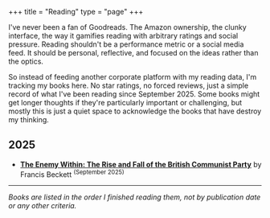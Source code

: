 +++
title = "Reading"
type = "page"
+++

I've never been a fan of Goodreads. The Amazon ownership, the clunky interface, the way it gamifies reading with arbitrary ratings and social pressure. Reading shouldn't be a performance metric or a social media feed. It should be personal, reflective, and focused on the ideas rather than the optics.

So instead of feeding another corporate platform with my reading data, I'm tracking my books here. No star ratings, no forced reviews, just a simple record of what I've been reading since September 2025. Some books might get longer thoughts if they're particularly important or challenging, but mostly this is just a quiet space to acknowledge the books that have destroy my thinking.

## 2025

- **[The Enemy Within: The Rise and Fall of the British Communist Party](https://wellredbooks.co.uk/product/enemy-within-the-rise-and-fall-of-the-british-communist-party/)** by Francis Beckett <sup>(September 2025)</sup>

---

*Books are listed in the order I finished reading them, not by publication date or any other criteria.*